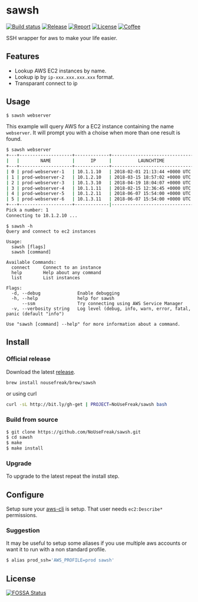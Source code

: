 # sawsh
[![Build status](https://img.shields.io/travis/NoUseFreak/sawsh/master?style=flat-square)](https://travis-ci.org/NoUseFreak/sawsh)
[![Release](https://img.shields.io/github/v/release/NoUseFreak/sawsh?style=flat-square)](https://github.com/NoUseFreak/sawsh/releases)
[![Report](https://goreportcard.com/badge/github.com/nousefreak/sawsh?style=flat-square)](https://goreportcard.com/report/github.com/nousefreak/sawsh)
[![License](https://img.shields.io/github/license/NoUseFreak/sawsh?style=flat-square)](https://github.com/NoUseFreak/sawsh/blob/master/LICENSE)
[![Coffee](https://img.shields.io/badge/☕️-Buy%20me%20a%20coffee-blue?style=flat-square&color=blueviolet)](https://www.buymeacoffee.com/driesdepeuter)

SSH wrapper for aws to make your life easier.

## Features

 - Lookup AWS EC2 instances by name.
 - Lookup ip by `ip-xxx.xxx.xxx.xxx` format.
 - Transparant connect to ip

## Usage

```sh
$ sawsh webserver
```

This example will query AWS for a EC2 instance containing the name `webserver`. It will prompt you with a choise when
more than one result is found.

```sh
$ sawsh webserver
+---+--------------------+-------------+-------------------------------+
|   |        NAME        |      IP     |          LAUNCHTIME           |
+---+--------------------+-------------+-------------------------------+
| 0 | prod-webserver-1   | 10.1.1.10   | 2018-02-01 21:13:44 +0000 UTC |
| 1 | prod-webserver-2   | 10.1.2.10   | 2018-03-15 18:57:02 +0000 UTC |
| 2 | prod-webserver-3   | 10.1.3.10   | 2018-04-19 18:04:07 +0000 UTC |
| 3 | prod-webserver-4   | 10.1.1.11   | 2018-02-15 12:36:45 +0000 UTC |
| 4 | prod-webserver-5   | 10.1.2.11   | 2018-06-07 15:54:00 +0000 UTC |
| 5 | prod-webserver-6   | 10.1.3.11   | 2018-06-07 15:54:00 +0000 UTC |
+---+--------------------+-------------|-------------------------------+
Pick a number: 1
Connecting to 10.1.2.10 ...
```

```
$ sawsh -h
Query and connect to ec2 instances

Usage:
  sawsh [flags]
  sawsh [command]

Available Commands:
  connect     Connect to an instance
  help        Help about any command
  list        List instances

Flags:
  -d, --debug              Enable debugging
  -h, --help               help for sawsh
      --ssm                Try connecting using AWS Service Manager
  -v, --verbosity string   Log level (debug, info, warn, error, fatal, panic (default "info")

Use "sawsh [command] --help" for more information about a command.

```

## Install

### Official release

Download the latest [release](https://github.com/NoUseFreak/sawsh/releases).

```bash
brew install nousefreak/brew/sawsh
```

or using curl

```bash
curl -sL http://bit.ly/gh-get | PROJECT=NoUseFreak/sawsh bash
```

### Build from source

```sh
$ git clone https://github.com/NoUseFreak/sawsh.git
$ cd sawsh
$ make
$ make install
```

### Upgrade

To upgrade to the latest repeat the install step.

## Configure

Setup sure your [aws-cli](http://docs.aws.amazon.com/cli/latest/userguide/cli-chap-getting-started.html) is setup. That user needs `ec2:Describe*` permissions.

### Suggestion

It may be useful to setup some aliases if you use multiple aws accounts or want it to run with a non standard profile. 

```sh
$ alias prod_ssh='AWS_PROFILE=prod sawsh'
```


## License
[![FOSSA Status](https://app.fossa.io/api/projects/git%2Bgithub.com%2FNoUseFreak%2Fsawsh.svg?type=large)](https://app.fossa.io/projects/git%2Bgithub.com%2FNoUseFreak%2Fsawsh?ref=badge_large)
